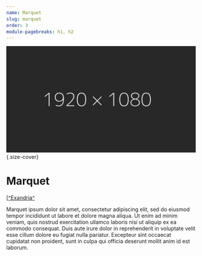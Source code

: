 ```yaml
---
name: Marquet
slug: marquet
order: 3
module-pagebreaks: h1, h2
---
```

![Marquet](assets/img/placeholder_1920x1080.jpg){.size-cover}
# Marquet
[[^Exandria^](exandria)

Marquet ipsum dolor sit amet, consectetur adipiscing elit, sed do eiusmod tempor incididunt ut labore et dolore magna aliqua. Ut enim ad minim veniam, quis nostrud exercitation ullamco laboris nisi ut aliquip ex ea commodo consequat. Duis aute irure dolor in reprehenderit in voluptate velit esse cillum dolore eu fugiat nulla pariatur. Excepteur sint occaecat cupidatat non proident, sunt in culpa qui officia deserunt mollit anim id est laborum.